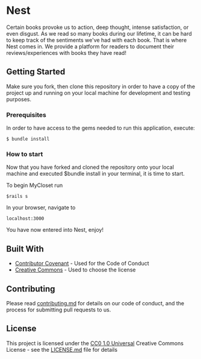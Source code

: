 # Nest 

Certain books provoke us to action, deep thought, intense satisfaction, or even disgust. As we read so many books during our lifetime, it can be hard to keep track of the sentiments we've had with each book. That is where Nest comes in. We provide a platform for readers to document their reviews/experiences with books they have read!


## Getting Started

Make sure you fork, then clone this repository in order to have a copy of the project up and running on
your local machine for development and testing purposes. 

### Prerequisites

In order to have access to the gems needed to run this application, execute:

    $ bundle install

### How to start

Now that you have forked and cloned the repository onto your local machine
and executed $bundle install in your terminal, it is time to start.

To begin MyCloset run

    $rails s


In your browser, navigate to 

    localhost:3000

You have now entered into Nest, enjoy!


## Built With

  - [Contributor Covenant](https://www.contributor-covenant.org/) - Used
    for the Code of Conduct
  - [Creative Commons](https://creativecommons.org/) - Used to choose
    the license

## Contributing

Please read [contributing.md](contributing.md) for details on our code
of conduct, and the process for submitting pull requests to us.


## License

This project is licensed under the [CC0 1.0 Universal](LICENSE.md)
Creative Commons License - see the [LICENSE.md](LICENSE.md) file for
details



